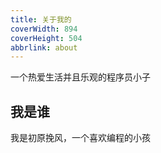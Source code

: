 ```yaml
---
title: 关于我的
coverWidth: 894
coverHeight: 504
abbrlink: about
---
```


一个热爱生活并且乐观的程序员小子

## 我是谁

我是初原挽风，一个喜欢编程的小孩
